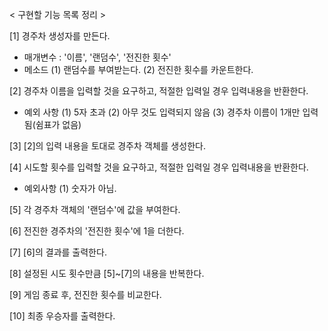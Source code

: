 < 구현할 기능 목록 정리 >

[1] 경주차 생성자를 만든다. 
  - 매개변수 : '이름', '랜덤수', '전진한 횟수'
  - 메소드
    (1) 랜덤수를 부여받는다.
    (2) 전진한 횟수를 카운트한다.

[2] 경주차 이름을 입력할 것을 요구하고, 적절한 입력일 경우 입력내용을 반환한다.
  - 예외 사항
    (1) 5자 초과
    (2) 아무 것도 입력되지 않음
    (3) 경주차 이름이 1개만 입력됨(쉼표가 없음)

[3] [2]의 입력 내용을 토대로 경주차 객체를 생성한다.

[4] 시도할 횟수를 입력할 것을 요구하고, 적절한 입력일 경우 입력내용을 반환한다.
  - 예외사항
    (1) 숫자가 아님.

[5] 각 경주차 객체의 '랜덤수'에 값을 부여한다.

[6] 전진한 경주차의 '전진한 횟수'에 1을 더한다.

[7] [6]의 결과를 출력한다.

[8] 설정된 시도 횟수만큼 [5]~[7]의 내용을 반복한다.

[9] 게임 종료 후, 전진한 횟수를 비교한다.

[10] 최종 우승자를 출력한다.
